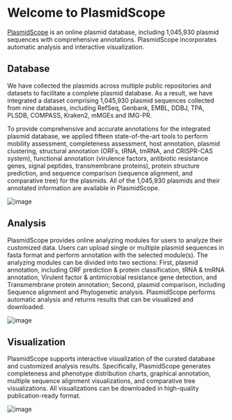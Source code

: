 # Welcome to PlasmidScope

[PlasmidScope](https://plasmid.deepomics.org/) is an online plasmid database, including 1,045,930 plasmid sequences with comprehensive annotations. PlasmidScope incorporates automatic analysis and interactive visualization.

## Database

We have collected the plasmids across multiple public repositories and datasets to facilitate a complete plasmid database. As a result, we have integrated a dataset comprising 1,045,930 plasmid sequences collected from nine databases, including RefSeq, Genbank, EMBL, DDBJ, TPA, PLSDB, COMPASS, Kraken2, mMGEs and IMG-PR.

To provide comprehensive and accurate annotations for the integrated plasmid database, we applied fifteen state-of-the-art tools to perform mobility assessment, completeness assessment, host annotation, plasmid clustering, structural annotation (ORFs, tRNA, tmRNA, and CRISPR-CAS system), functional annotation (virulence factors, antibiotic resistance genes, signal peptides, transmembrane proteins), protein structure prediction, and sequence comparison (sequence alignment, and comparative tree) for the plasmids. All of the 1,045,930 plasmids and their annotated information are available in PlasmidScope.

![image](/Figures/Plasmid_database.png)

## Analysis
PlasmidScope provides online analyzing modules for users to analyze their customized data. Users can upload single or multiple plasmid sequences in fasta format and perform annotation with the selected module(s). The analyzing modules can be divided into two sections: First, plasmid annotation, including ORF prediction & protein classification, tRNA & tmRNA annotation, Virulent factor & antimicrobial resistance gene detection, and Transmembrane protein annotation; Second, plasmid comparison, including Sequence alignment and Phylogenetic analysis. PlasmidScope performs automatic analysis and returns results that can be visualized and downloaded.

![image](/Figures/Plasmid_analysis.png)

## Visualization

PlasmidScope supports interactive visualization of the curated database and customized analysis results. Specifically, PlasmidScope generates completeness and phenotype distribution charts, graphical annotation, multiple sequence alignment visualizations, and comparative tree visualizations. All visualizations can be downloaded in high-quality publication-ready format.  

![image](/Figures/Plasmid_visualization.png)

